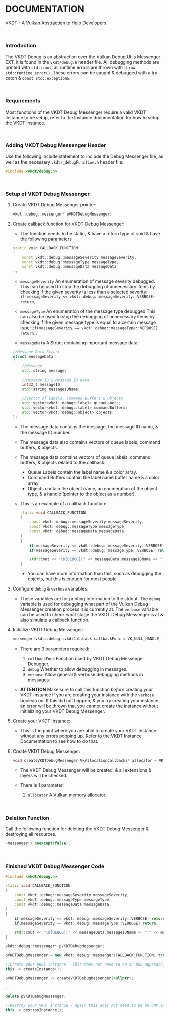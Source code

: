 # DOCUMENTATION

VKDT - A Vulkan Abstraction to Help Developers

<br>

### Introduction

The VKDT Debug is an abstraction over the Vulkan Debug Utils Messenger EXT, it is found in the `vkdt/debug.h` header file.
All debugging methods are printed with `std::cout`, all runtime errors are thrown with `throw std::runtime_error()`. These errors can be caught & debugged with a try-catch & `const std::exception&`.

<br>

### Requirements

Most functions of the VKDT Debug Messenger require a valid VKDT Instance to be setup, refer to the Instance documentation for how to setup the VKDT Instance.

<br>

### Adding VKDT Debug Messenger Header

Use the following include statement to include the Debug Messenger file, as well as the necessary `vkdt/_debugFunction.h` header file:
```cpp
#include <vkdt/debug.h>
```

<br>

### Setup of VKDT Debug Messenger

1. Create VKDT Debug Messenger pointer:
	```cpp
	vkdt::debug::messenger* pVKDTDebugMessenger;
	```

2. Create callback function for VKDT Debug Messenger:
	- The function needs to be static, & have a return type of void & have the following parameters

	```cpp
	static void CALLBACK_FUNCTION
	(
		const vkdt::debug::messageSeverity messageSeverity,
		const vkdt::debug::messageType messageType,
		const vkdt::debug::messageData messageData
	);
	```

	- `messageSeverity` An enumeration of message severity debugged. This can be used to stop the debugging of unnecessary items by checking if the given severity is less than a selected severity: `if(messageSeverity <= vkdt::debug::messageSeverity::VERBOSE) return;`.

	- `messageType` An enumeration of the message type debugged This can also be used to stop the debugging of unnecessary items by checking if the given message type is equal to a certain message type: `if(messageSeverity == vkdt::debug::messageType::VERBOSE) return;`.

	- `messageData` A Struct containing important message data:
	```cpp
	//Message Data Struct
	struct messageData
	{
		//Message
		std::string message;

		//Message ID & Message ID Name
		int32_t messageID;
		std::string messageIDName;

		//Vector of Labels, Command Buffers & Objects
		std::vector<vkdt::debug::label> queueLabels;
		std::vector<vkdt::debug::label> commandBuffers;
		std::vector<vkdt::debug::object> objects;
	};
	```

	- The message data contains the message, the message ID name, & the message ID number.
	- The message data also contains vectors of queue labels, command buffers, & objects.
	- The message data contains vectors of queue labels, command buffers, & objects related to the callback.
		- Queue Labels contain the label name & a color array.
		- Command Buffers contain the label name buffer name & a color array.
		- Objects contain the object name, an enumeration of the object type, & a handle (pointer to the object as a number).

	- This is an example of a callback function:
		```cpp
		static void CALLBACK_FUNCTION
		(
			const vkdt::debug::messageSeverity messageSeverity,
			const vkdt::debug::messageType messageType,
			const vkdt::debug::messageData messageData
		)
		{
			if(messageSeverity <= vkdt::debug::messageSeverity::VERBOSE) return;
			if(messageSeverity == vkdt::debug::messageType::VERBOSE) return;

			std::cout << "\n[DEBUG][" << messageData.messageIDName << ":" << messageData.messageID << " ]" << messageData.message << "\n\n";
		}
		```
		- You can have more information than this, such as debugging the objects, but this is enough for most people.

3. Configure `debug` & `verbose` variables:
	- These variables are for printing information to the stdout. The `debug` variable is used for debugging what part of the Vulkan Debug Messenger creation process it is currently at. The `verbose` variable can be used to check what stage the VKDT Debug Messenger is at & also simulate a callback function.

4. Initialize VKDT Debug Messenger:
	```cpp
	messenger(vkdt::debug::vkdtCallback callbackFunc = VK_NULL_HANDLE, const bool debug = false, const bool verbose = false) noexcept;
	```

	- There are 3 parameters required:
		1. `callbackFunc` Function used by VKDT Debug Messenger Debugger.
		2. `debug` Whether to allow debugging in messages.
		3. `verbose` Allow general & verbose debugging methods in messages.

	- **ATTENTION** Make sure to call this function *before* creating your VKDT Instance if you are creating your instance with the `verbose` boolean on. If this did not happen, & you try creating your instance, an error will be thrown that you cannot create the instance without initializing your VKDT Debug Messenger.

5. Create your VKDT Instance:
	- This is the point where you are able to create your VKDT Instance without any errors popping up. Refer to the VKDT Instance Documentation to see how to do that.

6. Create VKDT Debug Messenger:
	```cpp
	void createVKDTDebugMessenger(VkAllocationCallbacks* allocator = VK_NULL_HANDLE);
	```

	- The VKDT Debug Messenger will be created, & all extensions & layers will be checked.

	- There is 1 parameter:
		1. `allocator` A Vulkan memory allocator.

<br>

### Deletion Function

Call the following function for deleting the VKDT Debug Messenger & destroying all resources.

```cpp
~messenger() noexcept(false);
```

<br>

### Finished VKDT Debug Messenger Code

```cpp
#include <vkdt/debug.h>

static void CALLBACK_FUNCTION
(
	const vkdt::debug::messageSeverity messageSeverity,
	const vkdt::debug::messageType messageType,
	const vkdt::debug::messageData messageData
)
{
	if(messageSeverity <= vkdt::debug::messageSeverity::VERBOSE) return;
	if(messageSeverity == vkdt::debug::messageType::VERBOSE) return;

	std::cout << "\n[DEBUG][" << messageData.messageIDName << ":" << messageData.messageID << " ]" << messageData.message << "\n\n";
}

vkdt::debug::messenger* pVKDTDebugMessenger;

pVKDTDebugMessenger = new vkdt::debug::messenger(CALLBACK_FUNCTION, true, true);

//Create your VKDT Instance - This does not need to be an OOP approach, but is recommended for RAII
this -> createInstance();

pVKDTDebugMessenger -> createVKDTDebugMessenger(nullptr);

...

delete pVKDTDebugMessenger;

//Destroy your VKDT Instance - Again this does not need to be an OOP approach
this -> destroyInstance();
```